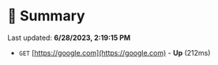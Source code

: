 # 📖 Summary
Last updated: **6/28/2023, 2:19:15 PM**

- `GET` [https://google.com](https://google.com) - **Up** (212ms)
